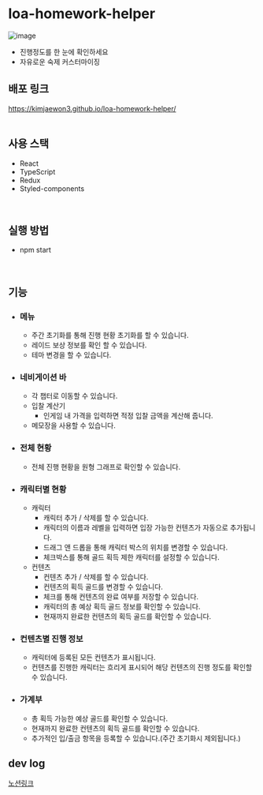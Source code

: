# loa-homework-helper
![image](https://user-images.githubusercontent.com/79837001/182553467-1378345c-594f-4dd8-b11e-8f3a27b6d8db.png)

- 진행정도를 한 눈에 확인하세요
- 자유로운 숙제 커스터마이징


## 배포 링크
https://kimjaewon3.github.io/loa-homework-helper/
<br/>
<br/>

## 사용 스택
 - React
 - TypeScript
 - Redux
 - Styled-components
<br/>
 
## 실행 방법
 - npm start
<br/>
 
## 기능
 - ### 메뉴
   - 주간 초기화를 통해 진행 현황 초기화를 할 수 있습니다.
   - 레이드 보상 정보를 확인 할 수 있습니다.
   - 테마 변경을 할 수 있습니다.
 - ### 네비게이션 바
   - 각 챕터로 이동할 수 있습니다.
   - 입찰 계산기
     - 인게임 내 가격을 입력하면 적정 입찰 금액을 계산해 줍니다.
   - 메모장을 사용할 수 있습니다.
 - ### 전체 현황
   - 전체 진행 현황을 원형 그래프로 확인할 수 있습니다.
 - ### 캐릭터별 현황
   - 캐릭터
     - 캐릭터 추가 / 삭제를 할 수 있습니다. 
     - 캐릭터의 이름과 레벨을 입력하면 입장 가능한 컨텐츠가 자동으로 추가됩니다.
     - 드래그 앤 드롭을 통해 캐릭터 박스의 위치를 변경할 수 있습니다.
     - 체크박스를 통해 골드 획득 제한 캐릭터를 설정할 수 있습니다.
   - 컨텐츠
      - 컨텐츠 추가 / 삭제를 할 수 있습니다.
      - 컨텐츠의 획득 골드를 변경할 수 있습니다.
      - 체크를 통해 컨텐츠의 완료 여부를 저장할 수 있습니다.
      - 캐릭터의 총 예상 획득 골드 정보를 확인할 수 있습니다.
      - 현재까지 완료한 컨텐츠의 획득 골드를 확인할 수 있습니다.
  - ### 컨텐츠별 진행 정보
    - 캐릭터에 등록된 모든 컨텐츠가 표시됩니다.
    - 컨텐츠를 진행한 캐릭터는 흐리게 표시되어 해당 컨텐츠의 진행 정도를 확인할 수 있습니다.
  - ### 가계부
    - 총 획득 가능한 예상 골드를 확인할 수 있습니다.
    - 현재까지 완료한 컨텐츠의 획득 골드를 확인할 수 있습니다.
    - 추가적인 입/출금 항목을 등록할 수 있습니다.(주간 초기화시 제외됩니다.)

  ## dev log
  [노션링크](https://pinnate-tortoise-471.notion.site/89c499d570594cacb1a9fbb7ed927620)
